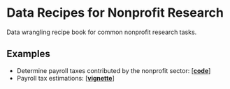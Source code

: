 # Data Recipes for Nonprofit Research

Data wrangling recipe book for common nonprofit research tasks. 




## Examples

* Determine payroll taxes contributed by the nonprofit sector: [[**code**](/code/payroll-taxes.R)]
* Payroll tax estimations: [[**vignette**](urbaninstitute.github.io/nccs-recipes/vignettes/payroll.html)]


